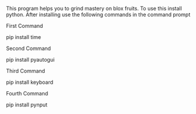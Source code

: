 This program helps you to grind mastery on blox fruits.
To use this install python. After installing use the following commands in the command prompt 

First Command

pip install time

Second Command

pip install pyautogui

Third Command

pip install keyboard

Fourth Command

pip install pynput